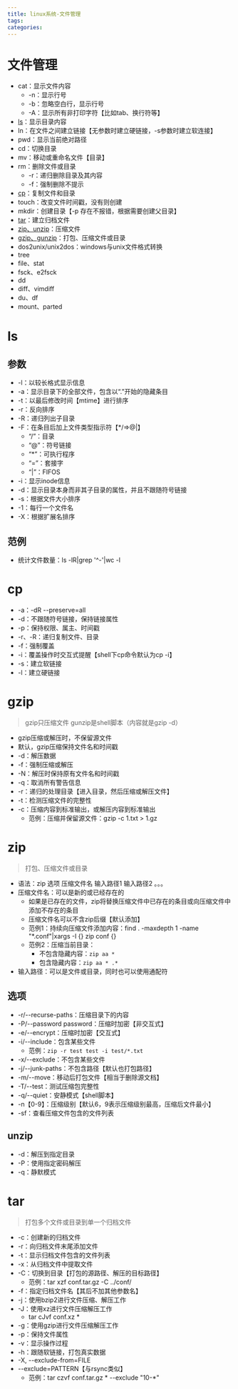 ```yaml
---
title: linux系统-文件管理
tags:
categories:
---
```

# 文件管理
* cat：显示文件内容
    - -n：显示行号
    - -b：忽略空白行，显示行号
    - -A：显示所有非打印字符【比如tab、换行符等】
* [ls](#ls)：显示目录内容
* ln：在文件之间建立链接【无参数时建立硬链接，-s参数时建立软连接】
* pwd：显示当前绝对路径
* cd：切换目录
* mv：移动或重命名文件【目录】
* rm：删除文件或目录
    - -r：递归删除目录及其内容
    - -f：强制删除不提示
* [cp](#cp)：复制文件和目录
* touch：改变文件时间戳，没有则创建
* mkdir：创建目录【-p 存在不报错，根据需要创建父目录】
* [tar](#)：建立归档文件
* [zip、unzip](#zip)：压缩文件
* [gzip、gunzip](#gzip)：打包、压缩文件或目录
* dos2unix/unix2dos：windows与unix文件格式转换
* tree
* file、stat
* fsck、e2fsck
* dd
* diff、vimdiff
* du、df
* mount、parted

# ls
## 参数
* -l：以较长格式显示信息
* -a：显示目录下的全部文件，包含以“.”开始的隐藏条目
* -t：以最后修改时间【mtime】进行排序
* -r：反向排序
* -R：递归列出子目录
* -F：在条目后加上文件类型指示符【*/=>@|】
    - “/”：目录
    - “@”：符号链接
    - “*”：可执行程序
    - “=”：套接字
    - “|”：FIFOS
* -i：显示inode信息
* -d：显示目录本身而非其子目录的属性，并且不跟随符号链接
* -s：根据文件大小排序
* -1：每行一个文件名
* -X：根据扩展名排序

## 范例
* 统计文件数量：ls -lR|grep '^-'|wc -l 

# cp
* -a：-dR --preserve=all
* -d：不跟随符号链接，保持链接属性
* -p：保持权限、属主、时间戳
* -r、-R：递归复制文件、目录
* -f：强制覆盖
* -i：覆盖操作时交互式提醒【shell下cp命令默认为cp -i】
* -s：建立软链接
* -l：建立硬链接

# gzip
>gzip只压缩文件
>gunzip是shell脚本（内容就是gzip -d）

* gzip压缩或解压时，不保留源文件
* 默认，gzip压缩保持文件名和时间戳
* -d：解压数据
* -f：强制压缩或解压
* -N：解压时保持原有文件名和时间戳
* -q：取消所有警告信息
* -r：递归的处理目录【进入目录，然后压缩或解压文件】
* -t：检测压缩文件的完整性
* -c：压缩内容到标准输出，或解压内容到标准输出
    - 范例：压缩并保留源文件：gzip -c 1.txt > 1.gz

# zip
>打包、压缩文件或目录

* 语法：zip 选项 压缩文件名 输入路径1 输入路径2 。。。
* 压缩文件名：可以是新的或已经存在的
    - 如果是已存在的文件，zip将替换压缩文件中已存在的条目或向压缩文件中添加不存在的条目
    - 压缩文件名可以不含zip后缀【默认添加】
    - 范例1：持续向压缩文件添加内容：find . -maxdepth 1 -name "*.conf"|xargs -I {} zip conf {}
    - 范例2：压缩当前目录：
        + 不包含隐藏内容：`zip aa *`
        + 包含隐藏内容：`zip aa * .*`
* 输入路径：可以是文件或目录，同时也可以使用通配符

## 选项
* -r/--recurse-paths：压缩目录下的内容
* -P/--password password：压缩时加密【非交互式】
* -e/--encrypt：压缩时加密【交互式】
* -i/--include：包含某些文件
    - 范例：`zip -r test test -i test/*.txt`
* -x/--exclude：不包含某些文件
* -j/--junk-paths：不包含路径【默认也打包路径】
* -m/--move：移动后打包文件【相当于删除源文档】
* -T/--test：测试压缩包完整性
* -q/--quiet：安静模式【shell脚本】
* -n【0-9】：压缩级别【默认6，9表示压缩级别最高，压缩后文件最小】
* -sf：查看压缩文件包含的文件列表

## unzip
* -d：解压到指定目录
* -P：使用指定密码解压
* -q：静默模式

# tar
>打包多个文件或目录到单一个归档文件

* -c：创建新的归档文件
* -r：向归档文件末尾添加文件
* -t：显示归档文件包含的文件列表
* -x：从归档文件中提取文件
* -C：切换到目录【打包的源路径、解压的目标路径】
    - 范例：tar xzf conf.tar.gz -C ../conf/
* -f：指定归档文件名【其后不加其他参数名】
* -j：使用bzip2进行文件压缩、解压工作
* -J：使用xz进行文件压缩解压工作
    - tar cJvf conf.xz *
* -g：使用gzip进行文件压缩解压工作
* -p：保持文件属性
* -v：显示操作过程
* -h：跟随软链接，打包真实数据
* -X, --exclude-from=FILE
* --exclude=PATTERN【与rsync类似】
    - 范例：tar czvf conf.tar.gz * --exclude "10-*"
